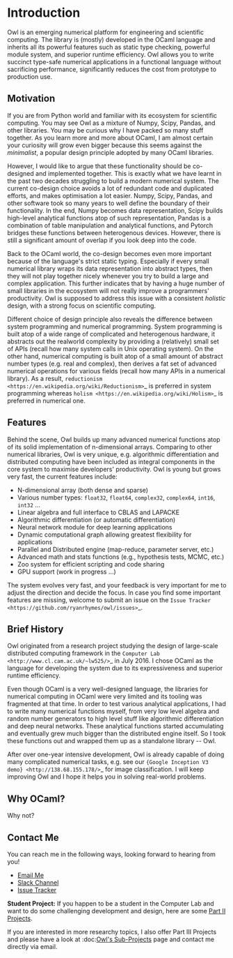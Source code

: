 # Introduction

Owl is an emerging numerical platform for engineering and scientific computing. The library is (mostly) developed in the OCaml language and inherits all its powerful features such as static type checking, powerful module system, and superior runtime efficiency. Owl allows you to write succinct type-safe numerical applications in a functional language without sacrificing performance, significantly reduces the cost from prototype to production use.



## Motivation

If you are from Python world and familiar with its ecosystem for scientific computing. You may see Owl as a mixture of Numpy, Scipy, Pandas, and other libraries. You may be curious why I have packed so many stuff together. As you learn more and more about OCaml, I am almost certain your curiosity will grow even bigger because this seems against the *minimalist*, a popular design principle adopted by many OCaml libraries.

However, I would like to argue that these functionality should be co-designed and implemented together. This is exactly what we have learnt in the past two decades struggling to build a modern numerical system. The current co-design choice avoids a lot of redundant code and duplicated efforts, and makes optimisation a lot easier. Numpy, Scipy, Pandas, and other software took so many years to well define the boundary of their functionality. In the end, Numpy becomes data representation, Scipy builds high-level analytical functions atop of such representation, Pandas is a combination of table manipulation and analytical functions, and Pytorch bridges these functions between heterogenous devices. However, there is still a significant amount of overlap if you look deep into the code.

Back to the OCaml world, the co-design becomes even more important because of the language's strict static typing. Especially if every small numerical library wraps its data representation into abstract types, then they will not play together nicely whenever you try to build a large and complex application. This further indicates that by having a huge number of small libraries in the ecosystem will not really improve a programmers' productivity. Owl is supposed to address this issue with a consistent *holistic* design, with a strong focus on scientific computing.

Different choice of design principle also reveals the difference between system programming and numerical programming. System programming is built atop of a wide range of complicated and heterogenous hardware, it abstracts out the realworld complexity by providing a (relatively) small set of APIs (recall how many system calls in Unix operating system). On the other hand, numerical computing is built atop of a small amount of abstract number types (e.g. real and complex), then derives a fat set of advanced numerical operations for various fields (recall how many APIs in a numerical library). As a result, `reductionism <https://en.wikipedia.org/wiki/Reductionism>`_ is preferred in system programming whereas `holism <https://en.wikipedia.org/wiki/Holism>`_ is preferred in numerical one.



## Features

Behind the scene, Owl builds up many advanced numerical functions atop of its solid implementation of n-dimensional arrays. Comparing to other numerical libraries, Owl is very unique, e.g. algorithmic differentiation and distributed computing have been included as integral components in the core system to maximise developers' productivity. Owl is young but grows very fast, the current features include:

* N-dimensional array (both dense and sparse)
* Various number types: ``float32``, ``float64``, ``complex32``, ``complex64``, ``int16``, ``int32`` ...
* Linear algebra and full interface to CBLAS and LAPACKE
* Algorithmic differentiation (or automatic differentiation)
* Neural network module for deep learning applications
* Dynamic computational graph allowing greatest flexibility for applications
* Parallel and Distributed engine (map-reduce, parameter server, etc.)
* Advanced math and stats functions (e.g., hypothesis tests, MCMC, etc.)
* Zoo system for efficient scripting and code sharing
* GPU support (work in progress ...)

The system evolves very fast, and your feedback is very important for me to adjust the direction and decide the focus. In case you find some important features are missing, welcome to submit an issue on the `Issue Tracker <https://github.com/ryanrhymes/owl/issues>`_.



## Brief History

Owl originated from a research project studying the design of large-scale distributed computing framework in the `Computer Lab <http://www.cl.cam.ac.uk/~lw525/>`_ in July 2016. I chose OCaml as the language for developing the system due to its expressiveness and superior runtime efficiency.

Even though OCaml is a very well-designed language, the libraries for numerical computing in OCaml were very limited and its tooling was fragmented at that time. In order to test various analytical applications, I had to write many numerical functions myself, from very low level algebra and random number generators to high level stuff like algorithmic differentiation and deep neural networks. These analytical functions started accumulating and eventually grew much bigger than the distributed engine itself. So I took these functions out and wrapped them up as a standalone library -- Owl.

After over one-year intensive development, Owl is already capable of doing many complicated numerical tasks, e.g. see our `{Google Inception V3 demo} <http://138.68.155.178/>`_ for image classification. I will keep improving Owl and I hope it helps you in solving real-world problems.



## Why OCaml?

Why not?



## Contact Me

You can reach me in the following ways, looking forward to hearing from you!

* [Email Me](mailto:liang.wang@cl.cam.ac.uk)
* [Slack Channel](https://join.slack.com/t/owl-dev-team/shared_invite/enQtMjQ3OTM1MDY4MDIwLTA3MmMyMmQ5Y2U0NjJiNjI0NzFhZDAwNGFhODBmMTk4N2ZmNDExYjZiMzI2N2M1MGNiMTUyYTQ5MTAzZjliZDI)
* [Issue Tracker](https://github.com/ryanrhymes/owl/issues)

**Student Project:** If you happen to be a student in the Computer Lab and want to do some challenging development and design, here are some [Part II Projects](http://www.cl.cam.ac.uk/research/srg/netos/stud-projs/studproj-17/#owl0).

If you are interested in more researchy topics, I also offer Part III Projects and please have a look at :doc:[Owl's Sub-Projects](../project/proposal) page and contact me directly via email.
